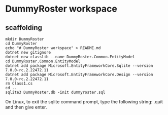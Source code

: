 # DummyRoster workspace

## scaffolding

```shell
mkdir DummyRoster
cd DummyRoster
echo "# DummyRoster workspace" > README.md
dotnet new gitignore
dotnet new classlib --name DummyRoster.Common.EntityModel
cd DummyRoster.Common.EntityModel
dotnet add package Microsoft.EntityFrameworkCore.Sqlite --version 7.0.0-rc.2.22472.11
dotnet add package Microsoft.EntityFrameworkCore.Design --version 7.0.0-rc.2.22472.11
rm Class1.cs
cd ..
sqlite3 DummyRoster.db -init dummyroster.sql
```

On Linux, to exit the sqlite command prompt, type the following string:
.quit
and then give enter.
